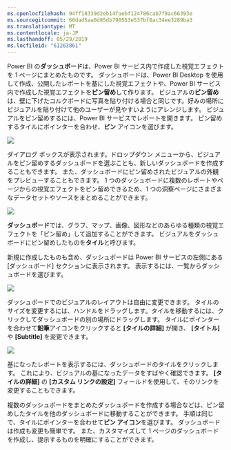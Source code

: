 ```yaml
---
ms.openlocfilehash: 94ff18339d2eb14faebf124786cab7f9ac66393e
ms.sourcegitcommit: 60dad5aa0d85db790553e537bf8ac34ee3289ba3
ms.translationtype: MT
ms.contentlocale: ja-JP
ms.lasthandoff: 05/29/2019
ms.locfileid: "61263861"
---
```

Power BI の**ダッシュボード**は、Power BI サービス内で作成した視覚エフェクトを 1 ページにまとめたものです。 ダッシュボードは、Power BI Desktop を使用して作成、公開したレポートを基にした視覚エフェクトや、Power BI サービス内で作成した視覚エフェクトを**ピン留め**して作ります。 ビジュアルの**ピン留め**は、壁に下げたコルクボードに写真を貼り付ける場合と同じです。好みの場所にビジュアルを貼り付けて他のユーザーが見やすいようにアレンジします。 ビジュアルをピン留めするには、Power BI サービスでレポートを開きます。 ピン留めするタイルにポインターを合わせ、**ピン** アイコンを選びます。

![](media/4-2-create-configure-dashboards/4-2_1.png)

ダイアログ ボックスが表示されます。ドロップダウン メニューから、ビジュアルをピン留めするダッシュボードを選ぶことも、新しいダッシュボードを作成することもできます。 また、ダッシュボードにピン留めされたビジュアルの外観をプレビューすることもできます。 1 つのダッシュボードに複数のレポートやページからの視覚エフェクトをピン留めできるため、1 つの洞察ページにさまざまなデータセットやソースをまとめることができます。

![](media/4-2-create-configure-dashboards/4-2_2.png)

**ダッシュボード**では、グラフ、マップ、画像、図形などのあらゆる種類の視覚エフェクトを「ピン留め」して追加することができます。 ビジュアルをダッシュボードにピン留めしたものを**タイル**と呼びます。

新規に作成したものも含め、ダッシュボードは Power BI サービスの左側にある [ダッシュボード] セクションに表示されます。 表示するには、一覧からダッシュボードを選びます。

![](media/4-2-create-configure-dashboards/4-2_3.png)

ダッシュボードでのビジュアルのレイアウトは自由に変更できます。 タイルのサイズを変更するには、ハンドルをドラッグします。タイルを移動するには、クリックしてダッシュボードの別の場所にドラッグします。 タイルにポインターを合わせて**鉛筆**アイコンをクリックすると **[タイルの詳細]** が開き、 **[タイトル]** や **[Subtitle]** を変更できます。

![](media/4-2-create-configure-dashboards/4-2_4.png)

基になったレポートを表示するには、ダッシュボードのタイルをクリックします。 これにより、ビジュアルの基になったデータをすばやく確認できます。 **[タイルの詳細]** の **[カスタム リンクの設定]** フィールドを使用して、そのリンクを変更することもできます。

複数のダッシュボードをまとめたダッシュボードを作成する場合などは、ピン留めしたタイルを他のダッシュボードに移動することができます。 手順は同じで、タイルにポインターを合わせて**ピン アイコン**を選びます。 ダッシュボードは作成も変更も簡単です。 また、カスタマイズして 1 ページのダッシュボードを作成し、提示するものを明確にすることができます。

